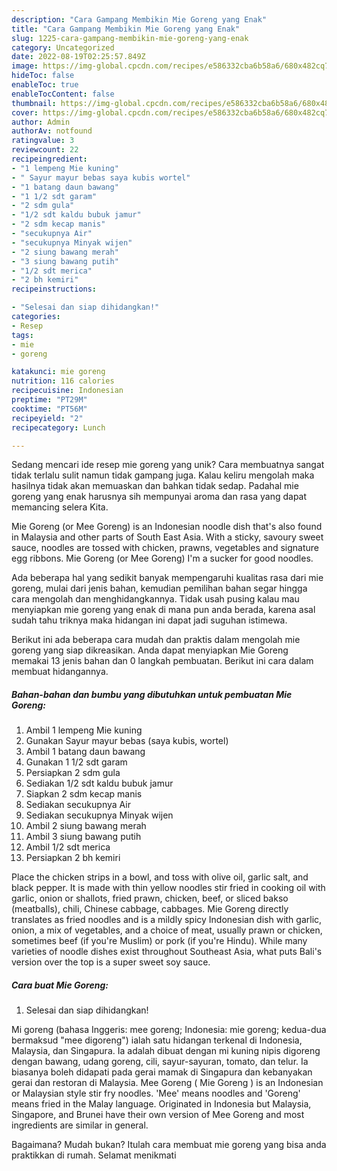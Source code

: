 ```yaml
---
description: "Cara Gampang Membikin Mie Goreng yang Enak"
title: "Cara Gampang Membikin Mie Goreng yang Enak"
slug: 1225-cara-gampang-membikin-mie-goreng-yang-enak
category: Uncategorized
date: 2022-08-19T02:25:57.849Z
image: https://img-global.cpcdn.com/recipes/e586332cba6b58a6/680x482cq70/mie-goreng-foto-resep-utama.jpg
hideToc: false
enableToc: true
enableTocContent: false
thumbnail: https://img-global.cpcdn.com/recipes/e586332cba6b58a6/680x482cq70/mie-goreng-foto-resep-utama.jpg
cover: https://img-global.cpcdn.com/recipes/e586332cba6b58a6/680x482cq70/mie-goreng-foto-resep-utama.jpg
author: Admin
authorAv: notfound
ratingvalue: 3
reviewcount: 22
recipeingredient:
- "1 lempeng Mie kuning"
- " Sayur mayur bebas saya kubis wortel"
- "1 batang daun bawang"
- "1 1/2 sdt garam"
- "2 sdm gula"
- "1/2 sdt kaldu bubuk jamur"
- "2 sdm kecap manis"
- "secukupnya Air"
- "secukupnya Minyak wijen"
- "2 siung bawang merah"
- "3 siung bawang putih"
- "1/2 sdt merica"
- "2 bh kemiri"
recipeinstructions:

- "Selesai dan siap dihidangkan!"
categories:
- Resep
tags:
- mie
- goreng

katakunci: mie goreng 
nutrition: 116 calories
recipecuisine: Indonesian
preptime: "PT29M"
cooktime: "PT56M"
recipeyield: "2"
recipecategory: Lunch

---
```





Sedang mencari ide resep mie goreng yang unik? Cara membuatnya sangat tidak terlalu sulit namun tidak gampang juga. Kalau keliru mengolah maka hasilnya tidak akan memuaskan dan bahkan tidak sedap. Padahal mie goreng yang enak harusnya sih mempunyai aroma dan rasa yang dapat memancing selera Kita.





Mie Goreng (or Mee Goreng) is an Indonesian noodle dish that&#39;s also found in Malaysia and other parts of South East Asia. With a sticky, savoury sweet sauce, noodles are tossed with chicken, prawns, vegetables and signature egg ribbons. Mie Goreng (or Mee Goreng) I&#39;m a sucker for good noodles.

Ada beberapa hal yang sedikit banyak mempengaruhi kualitas rasa dari mie goreng, mulai dari jenis bahan, kemudian pemilihan bahan segar hingga cara mengolah dan menghidangkannya. Tidak usah pusing kalau mau menyiapkan mie goreng yang enak di mana pun anda berada, karena asal sudah tahu triknya maka hidangan ini dapat jadi suguhan istimewa.






Berikut ini ada beberapa cara mudah dan praktis dalam mengolah mie goreng yang siap dikreasikan. Anda dapat menyiapkan Mie Goreng memakai 13 jenis bahan dan 0 langkah pembuatan. Berikut ini cara dalam membuat hidangannya.

<!--inarticleads1-->

##### Bahan-bahan dan bumbu yang dibutuhkan untuk pembuatan Mie Goreng:

1. Ambil 1 lempeng Mie kuning
1. Gunakan  Sayur mayur bebas (saya kubis, wortel)
1. Ambil 1 batang daun bawang
1. Gunakan 1 1/2 sdt garam
1. Persiapkan 2 sdm gula
1. Sediakan 1/2 sdt kaldu bubuk jamur
1. Siapkan 2 sdm kecap manis
1. Sediakan secukupnya Air
1. Sediakan secukupnya Minyak wijen
1. Ambil 2 siung bawang merah
1. Ambil 3 siung bawang putih
1. Ambil 1/2 sdt merica
1. Persiapkan 2 bh kemiri


Place the chicken strips in a bowl, and toss with olive oil, garlic salt, and black pepper. It is made with thin yellow noodles stir fried in cooking oil with garlic, onion or shallots, fried prawn, chicken, beef, or sliced bakso (meatballs), chili, Chinese cabbage, cabbages. Mie Goreng directly translates as fried noodles and is a mildly spicy Indonesian dish with garlic, onion, a mix of vegetables, and a choice of meat, usually prawn or chicken, sometimes beef (if you&#39;re Muslim) or pork (if you&#39;re Hindu). While many varieties of noodle dishes exist throughout Southeast Asia, what puts Bali&#39;s version over the top is a super sweet soy sauce. 

<!--inarticleads2-->

##### Cara buat Mie Goreng:


1. Selesai dan siap dihidangkan!

Mi goreng (bahasa Inggeris: mee goreng; Indonesia: mie goreng; kedua-dua bermaksud &#34;mee digoreng&#34;) ialah satu hidangan terkenal di Indonesia, Malaysia, dan Singapura. Ia adalah dibuat dengan mi kuning nipis digoreng dengan bawang, udang goreng, cili, sayur-sayuran, tomato, dan telur. Ia biasanya boleh didapati pada gerai mamak di Singapura dan kebanyakan gerai dan restoran di Malaysia. Mee Goreng ( Mie Goreng ) is an Indonesian or Malaysian style stir fry noodles. &#39;Mee&#39; means noodles and &#39;Goreng&#39; means fried in the Malay language. Originated in Indonesia but Malaysia, Singapore, and Brunei have their own version of Mee Goreng and most ingredients are similar in general. 

Bagaimana? Mudah bukan? Itulah cara membuat mie goreng yang bisa anda praktikkan di rumah. Selamat menikmati
